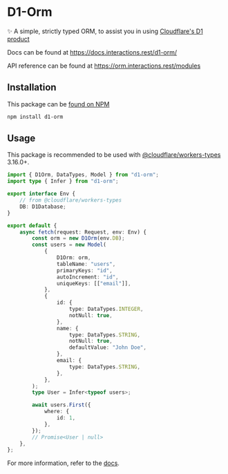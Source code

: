 # D1-Orm

✨ A simple, strictly typed ORM, to assist you in using [Cloudflare's D1 product](https://blog.cloudflare.com/introducing-d1/)

Docs can be found at https://docs.interactions.rest/d1-orm/

API reference can be found at https://orm.interactions.rest/modules

## Installation

This package can be [found on NPM](https://npmjs.com/package/d1-orm)

```sh
npm install d1-orm
```

## Usage

This package is recommended to be used with [@cloudflare/workers-types](https://github.com/cloudflare/workers-types) 3.16.0+.

```ts
import { D1Orm, DataTypes, Model } from "d1-orm";
import type { Infer } from "d1-orm";

export interface Env {
	// from @cloudflare/workers-types
	DB: D1Database;
}

export default {
	async fetch(request: Request, env: Env) {
		const orm = new D1Orm(env.DB);
		const users = new Model(
			{
				D1Orm: orm,
				tableName: "users",
				primaryKeys: "id",
				autoIncrement: "id",
				uniqueKeys: [["email"]],
			},
			{
				id: {
					type: DataTypes.INTEGER,
					notNull: true,
				},
				name: {
					type: DataTypes.STRING,
					notNull: true,
					defaultValue: "John Doe",
				},
				email: {
					type: DataTypes.STRING,
				},
			},
		);
		type User = Infer<typeof users>;

		await users.First({
			where: {
				id: 1,
			},
		});
		// Promise<User | null>
	},
};
```

For more information, refer to the [docs](https://docs.interactions.rest/d1-orm).
